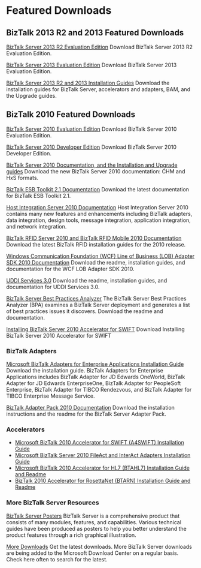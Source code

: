 # Featured Downloads

## BizTalk 2013 R2 and 2013 Featured Downloads

[BizTalk Server 2013 R2 Evaluation Edition](https://www.microsoft.com/download/details.aspx?id=43381 "BizTalk Server 2013 R2 Evaluation Edition")
Download BizTalk Server 2013 R2 Evaluation Edition.

[BizTalk Server 2013 Evaluation Edition](https://www.microsoft.com/download/details.aspx?id=38174 "BizTalk Server 2013 Evaluation Edition")
Download BizTalk Server 2013 Evaluation Edition.

[BizTalk Server 2013 R2 and 2013 Installation Guides](https://www.microsoft.com/download/details.aspx?id=35552 "BizTalk Server 2013 R2 and 2013 Installation Guides")
Download the installation guides for BizTalk Server, accelerators and adapters, BAM, and the Upgrade guides.

## BizTalk 2010 Featured Downloads

[BizTalk Server 2010 Evaluation Edition](https://www.microsoft.com/downloads/details.aspx?FamilyID=8b1069cf-202b-462b-8d10-bec65d315c65 "BizTalk Server 2010 Evaluation Edition")
Download BizTalk Server 2010 Evaluation Edition.  

[BizTalk Server 2010 Developer Edition](https://www.microsoft.com/downloads/details.aspx?FamilyID=938102b8-a677-4c20-906d-f6ae472b3a6a "BizTalk Server 2010 Developer Edition")
Download BizTalk Server 2010 Developer Edition.

[BizTalk Server 2010 Documentation, and the Installation and Upgrade guides](https://www.microsoft.com/downloads/details.aspx?FamilyID=b77d6a4f-8b41-470e-a58c-730dc5859b38 "BizTalk Server 2010 Documentation ")
Download the new BizTalk Server 2010 documentation: CHM and HxS formats.

[BizTalk ESB Toolkit 2.1 Documentation](https://www.microsoft.com/downloads/details.aspx?FamilyID=8b24d2a7-f079-4123-8428-7699e732a736 "BizTalk ESB Toolkit 2.1 Documentation")
Download the latest documentation for BizTalk ESB Toolkit 2.1.

[Host Integration Server 2010 Documentation](https://www.microsoft.com/downloads/details.aspx?displaylang=en&FamilyID=650ce385-8716-49ae-9f98-dccc4e85f5fb "Host Integration Server 2010 Documentation")
Host Integration Server 2010 contains many new features and enhancements including BizTalk adapters, data integration, design tools, message integration, application integration, and network integration.

[BizTalk RFID Server 2010 and BizTalk RFID Mobile 2010 Documentation](https://www.microsoft.com/downloads/details.aspx?displaylang=en&FamilyID=50965f35-41f6-4968-a90e-34f1ea2497ca "BizTalk RFID Server 2010 and BizTalk RFID Mobile 2010 Documentation")
Download the latest BizTalk RFID installation guides for the 2010 release. 

[Windows Communication Foundation (WCF) Line of Business (LOB) Adapter SDK 2010 Documentation](https://www.microsoft.com/downloads/en/details.aspx?FamilyID=6edcf6c3-e88d-4cef-b405-0b943bdf0f28 "Windows Communication Foundation (WCF) Line of Business (LOB) Adapter SDK 2010 Documentation")
Download the readme, installation guides, and documentation for the WCF LOB Adapter SDK 2010.

[UDDI Services 3.0](https://www.microsoft.com/downloads/en/details.aspx?FamilyID=1402b774-8045-4f5b-bd56-454f52ed1656 "UDDI Services 3.0")
Download the readme, installation guides, and documentation for UDDI Services 3.0.

[BizTalk Server Best Practices Analyzer](https://www.microsoft.com/downloads/en/details.aspx?FamilyID=f112ca1e-a6d5-4c86-815b-1b1996087020 "BizTalk Server Best Practices Analyzer")
The BizTalk Server Best Practices Analyzer (BPA) examines a BizTalk Server deployment and generates a list of best practices issues it discovers. Download the readme and documentation.

[Installing BizTalk Server 2010 Accelerator for SWIFT](http://go.microsoft.com/fwlink/?LinkId=255118 "Installing BizTalk Server 2010 Accelerator for SWIFT")
Download Installing BizTalk Server 2010 Accelerator for SWIFT

### BizTalk Adapters

[Microsoft BizTalk Adapters for Enterprise Applications Installation Guide](https://www.microsoft.com/downloads/details.aspx?FamilyID=666a4e5e-9d59-42cd-b588-6839fa3f0fa9 "Microsoft BizTalk Adapters for Enterprise Applications Installation Guide")
Download the installation guide. BizTalk Adapters for Enterprise Applications includes BizTalk Adapter for JD Edwards OneWorld, BizTalk Adapter for JD Edwards EnterpriseOne, BizTalk Adapter for PeopleSoft Enterprise, BizTalk Adapter for TIBCO Rendezvous, and BizTalk Adapter for TIBCO Enterprise Message Service.

[BizTalk Adapter Pack 2010 Documentation](https://www.microsoft.com/downloads/details.aspx?FamilyID=74b202a2-272a-4b27-b7dd-0dced1bead22 "BizTalk Adapter Pack 2010 Documentation")
Download the installation instructions and the readme for the BizTalk Server Adapter Pack.

### Accelerators

-   [Microsoft BizTalk 2010 Accelerator for SWIFT (A4SWIFT) Installation Guide](https://www.microsoft.com/downloads/details.aspx?displaylang=en&FamilyID=bd8b8e09-afd8-4ece-849a-543cf003b82a "Microsoft BizTalk 2010 Accelerator for SWIFT (A4SWIFT) Installation Guide")
-   [Microsoft BizTalk Server 2010 FileAct and InterAct Adapters Installation Guide](https://www.microsoft.com/downloads/details.aspx?displaylang=en&FamilyID=3c27c351-1fcd-43ec-a37e-b14c34bf6a43 "Microsoft BizTalk Server 2010 FileAct and InterAct Adapters Installation Guide")
-   [Microsoft BizTalk 2010 Accelerator for HL7 (BTAHL7) Installation Guide and Readme](https://www.microsoft.com/downloads/details.aspx?displaylang=en&FamilyID=fff6bc09-4cc1-47ea-a5ea-91786ec64ba1 "Microsoft BizTalk 2010 Accelerator for HL7 (BTAHL7) Installation Guide and Readme")
-   [BizTalk 2010 Accelerator for RosettaNet (BTARN) Installation Guide and Readme](https://www.microsoft.com/downloads/details.aspx?displaylang=en&FamilyID=48f327d1-7503-4de5-96f0-8e1b71a5b7a1 "BizTalk 2010 Accelerator for RosettaNet (BTARN) Installation Guide and Readme")

### More BizTalk Server Resources

[BizTalk Server Posters](/biztalk/mt740371 "BizTalk Server 2009 Posters")
BizTalk Server is a comprehensive product that consists of many modules, features, and capabilities. Various technical guides have been produced as posters to help you better understand the product features through a rich graphical illustration.

[More Downloads](https://www.microsoft.com/downloads/results.aspx?nr=20&freetext=biztalk&sortcriteria=date)
Get the latest downloads. More BizTalk Server downloads are being added to the Microsoft Download Center on a regular basis. Check here often to search for the latest.
